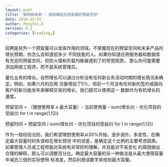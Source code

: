 ```yaml
---
layout: post
title: '架构即未来 - 提前确定应用发展的预留空间'
date: 2016-12-31
author: Pengfei.X
version: 0.1
categories: [reading,]
---
```


招聘是另外一个预留量可以发挥作用的领域。不掌握现在的预留空间和未来产品的增长预期，你怎么会知道招多少
不同技能的人。如果你知道应用服务器和数据库有充足的预留空间，但防火墙和负载均衡器遇到了的带宽瓶颈，
那么你可能需要添加网络工程师，而不是系统管理员。

量化业务的增长。自然增长可以通过分析没有任何新业务活动时期的增长情况来确定。例如，如果六月的应用
流量增加了5%，但前一个月没有任何新的签约或面向客户的新功能发布来解释交易的增长，我们就可以使用这一
数额作为有机增长的速度。

预留空间 = （理想使用率 x 最大容量）- 当前使用量 - sum(增长(t) - 优化项目的受益(t) for t in range(1,12))

预留时间 = 预留空间 / sum(增长(t) - 优化项目的受益(t) for t in range(1,12))

作为一般经验法则，我们希望理想使用率从50%开始，逐步调升。多变性，在确定最大容量时的失误和在增长预测
中的误差，是确定这个比例的主要考虑因素。如果管理人员或工程师能对系统有非常好的理解，并且能对不易变化
的原因做出合理的解释，那么可以调整百分比。确定最大容量的另一种做法是从最大使用容量中减去三倍的实际使用
标准差，然后利用该数字来规划最大容量。
